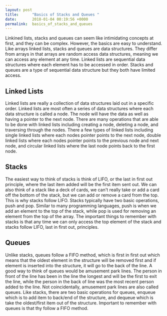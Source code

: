 ```yaml
---
layout: post
title:      "Basics of Stacks and Queues "
date:       2018-01-04 00:19:56 +0000
permalink:  basics_of_stacks_and_queues
---
```


Linkined lists, stacks and queues can seem like intimidating concepts at first, and they can be complex. However, the basics are easy to understand. Like arrays linked lists, stacks and queues are data structures. They differ from arrays  in that arrays are random access data structures, meaning we can access any element at any time. Linked lists are sequential data structures where each element has to be accessed in order. Stacks and queues are a type of sequential data structure but they both have limited access.

## Linked Lists
Linked lists are really a collection of data structures laid out in a specific order. Linked lists are most often a series of data structures where each data structure is called a node. The node will have the data as well as having a pointer to the next node. There are many operations that are able to be done with linked lists including creating a node, deleting a node, and traversing through the nodes. There a few types of linked lists including single linked lists where each nodes pointer points to the next node, double linked lists where each nodes pointer points to the previous node and next node, and circular linked lists where the last node points back to the first node.

## Stacks
The easiest way to think of stacks is think of LIFO, or the last in first out principle, where the last item added will be the first item sent out. We can also think of a stack like a deck of cards, we can't really take or add a card off the bottom of the stack, but we can add or remove a card from the top. This is why stacks follow LIFO. Stacks typically have two basic operations, push and pop. Similar to many programming languages, push is when we add an element to the top of the stack, while pop is used for removing an element from the top of the array. The important things to remember with stacks is that any time we can only access the top element of the stack and stacks follow LIFO, last in first out, principles.

## Queues 
Unlike stacks, queues follow a FIFO method, which is first in first out which means that the oldest element in the structure will be removed first and if element is inserted into the structure, it will go to the back of the line. A good way to think of queues would be amusement park lines. The person in front of the line has been in the line the longest and will be the first to exit the line, while the person in the back of line was the most recent person added to the line. Not coincidentally, amusement park lines are also called queues. Like stacks, there are two basic operations for queues, enqueue which is to add item to back/end of the structure, and dequeue which is take the oldest/first item out of the structure. Important to remember with queues is that thy follow a FIFO method.

